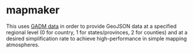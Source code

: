 # mapmaker
This uses <a href = "https://gadm.org/maps.htmlmap">GADM data</a> in order to provide GeoJSON data at a specified regional level (0 for country, 1 for states/provinces, 2 for counties) and at a desired simplification rate to achieve high-performance in simple mapping atmospheres.


